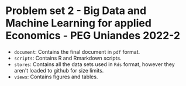 # Problem set 2 - Big Data and Machine Learning for applied Economics - PEG Uniandes 2022-2

- `document`: Contains the final document in `pdf` format. 
- `scripts`: Contains R and Rmarkdown scripts.
- `stores`: Contains all the data sets used in `Rds` format, however they aren't loaded to github for size limits.
- `views`: Contains figures and tables.
